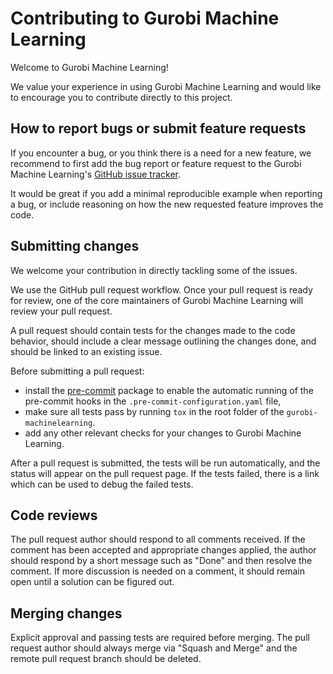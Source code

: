 # Contributing to Gurobi Machine Learning

Welcome to Gurobi Machine Learning!

We value your experience in using Gurobi Machine Learning and would like to encourage you to
contribute directly to this project.

## How to report bugs or submit feature requests
If you encounter a bug, or you think there is a need for a new feature, we recommend to
first add the bug report or feature request to the Gurobi Machine Learning's [GitHub issue
tracker](https://github.com/Gurobi/gurobi-machinelearning/issues).

It would be great if you add a minimal reproducible example when reporting a bug, or
include reasoning on how the new requested feature improves the code.

## Submitting changes
We welcome your contribution in directly tackling some of the issues.

We use the GitHub pull request workflow. Once your pull request is ready for review, one
of the core maintainers of Gurobi Machine Learning will review your pull request.

A pull request should contain tests for the changes made to the code behavior, should
include a clear message outlining the changes done, and should be linked to an existing
issue.

Before submitting a pull request:
- install the [pre-commit](https://pre-commit.com) package to enable the automatic
  running of the pre-commit hooks in the `.pre-commit-configuration.yaml` file,
- make sure all tests pass by running `tox` in the root folder of the `gurobi-machinelearning`.
- add any other relevant checks for your changes to Gurobi Machine Learning.

After a pull request is submitted, the tests will be run automatically, and the status
will appear on the pull request page. If the tests failed, there is a link which can be
used to debug the failed tests.

## Code reviews
The pull request author should respond to all comments received. If the
comment has been accepted and appropriate changes applied, the author should respond by
a short message such as "Done" and then resolve the comment. If more discussion is
needed on a comment, it should remain open until a solution can be figured out.

## Merging changes
Explicit approval and passing tests are required before merging. The pull request author
should always merge via "Squash and Merge" and the remote pull request branch should be
deleted.
